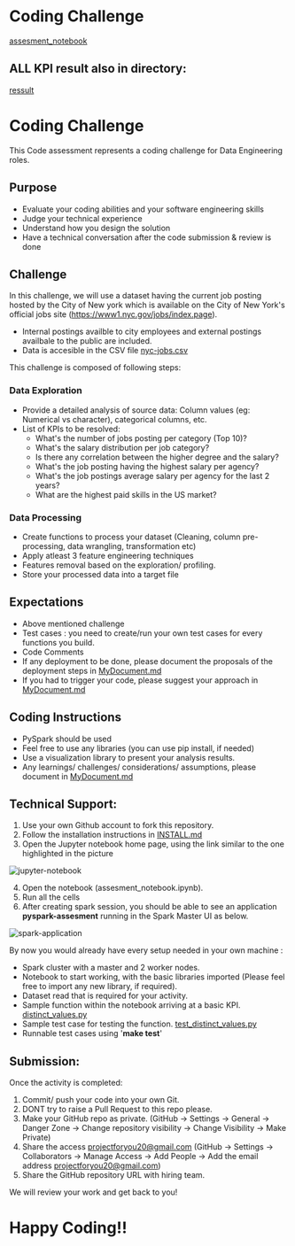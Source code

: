 # Coding Challenge

[assesment_notebook](src/notebook/assesment_notebook.ipynb)

## ALL KPI result also in directory:

[ressult](src/notebook/result/)

# Coding Challenge

This Code assessment represents a coding challenge for Data Engineering roles.

## Purpose

- Evaluate your coding abilities and your software engineering skills
- Judge your technical experience
- Understand how you design the solution 
- Have a technical conversation after the code submission & review is done

## Challenge 

In this challenge, we will use a dataset having the current job posting hosted by the City of New york which is available on the City of New York's official jobs site (https://www1.nyc.gov/jobs/index.page).

- Internal postings availble to city employees and external postings availbale to the public are included. 
- Data is accesible in the CSV file [nyc-jobs.csv](https://github.com/projectforyou/project1/blob/main/dataset/nyc-jobs.csv)

This challenge is composed of following steps: 

### Data Exploration

- Provide a detailed analysis of source data: Column values (eg: Numerical vs character), categorical columns, etc. 
- List of KPIs to be resolved:
  - What's the number of jobs posting per category (Top 10)? 
  - What's the salary distribution per job category? 
  - Is there any correlation between the higher degree and the salary?
  - What's the job posting having the highest salary per agency? 
  - What's the job postings average salary per agency for the last 2 years? 
  - What are the highest paid skills in the US market? 

### Data Processing
 
- Create functions to process your dataset (Cleaning, column pre-processing, data wrangling, transformation etc) 
- Apply atleast 3 feature engineering techniques 
- Features removal based on the exploration/ profiling.
- Store your processed data into a target file

## Expectations

- Above mentioned challenge
- Test cases : you need to create/run your own test cases for every functions you build.
- Code Comments 
- If any deployment to be done, please document the proposals of the deployment steps in [MyDocument.md](https://github.com/projectforyou/project1/blob/main/MyDocument.md)
- If you had to trigger your code, please suggest your approach in [MyDocument.md](https://github.com/projectforyou/project1/blob/main/MyDocument.md)

## Coding Instructions

- PySpark should be used
- Feel free to use any libraries (you can use pip install, if needed)
- Use a visualization library to present your analysis results.
- Any learnings/ challenges/ considerations/ assumptions, please document in [MyDocument.md](https://github.com/projectforyou/project1/blob/main/MyDocument.md)

## Technical Support:

1. Use your own Github account to fork this repository.
2. Follow the installation instructions in [INSTALL.md](https://github.com/projectforyou/project1/blob/main/INSTALL.md)
3. Open the Jupyter notebook home page, using the link similar to the one highlighted in the picture 

  ![jupyter-notebook](https://github.com/projectforyou/project1/blob/main/pictures/docker-compose.png)

4. Open the notebook (assesment_notebook.ipynb). 
5. Run all the cells
6. After creating spark session, you should be able to see an application **pyspark-assesment** running in the Spark Master UI as below. 

  ![spark-application](https://github.com/projectforyou/project1/blob/main/pictures/spark-application.png)

By now you would already have every setup needed in your own machine :

- Spark cluster with a master and 2 worker nodes.
- Notebook to start working, with the basic libraries imported (Please feel free to import any new library, if required). 
- Dataset read that is required for your activity.
- Sample function within the notebook arriving at a basic KPI. [distinct_values.py](https://github.com/projectforyou/project1/blob/main/src/utils/distinct_values.py)
- Sample test case for testing the function. [test_distinct_values.py](https://github.com/projectforyou/project1/blob/main/src/tests/test_distinct_values.py)
- Runnable test cases using '**make test**'

## Submission:
 
Once the activity is completed:
1. Commit/ push your code into your own Git. 
2. DONT try to raise a Pull Request to this repo please.
3. Make your GitHub repo as private. (GitHub -> Settings -> General -> Danger Zone -> Change repository visibility -> Change Visibility -> Make Private)
4. Share the access projectforyou20@gmail.com (GitHub -> Settings -> Collaborators -> Manage Access -> Add People -> Add the email address projectforyou20@gmail.com)
5. Share the GitHub repository URL with hiring team.

We will review your work and get back to you!

# Happy Coding!! 